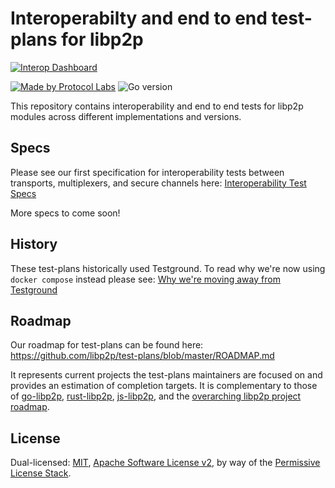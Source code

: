 # Interoperabilty and end to end test-plans for libp2p

[![Interop Dashboard](https://github.com/libp2p/test-plans/workflows/libp2p%20multidimensional%20interop%20test/badge.svg?branch=master)](https://github.com/libp2p/test-plans/actions/runs/4742918770/attempts/1#summary-12862082612)

[![Made by Protocol Labs](https://img.shields.io/badge/made%20by-Protocol%20Labs-blue.svg?style=flat-square)](http://protocol.ai)
![Go version](https://img.shields.io/badge/go-%3E%3D1.14.0-blue.svg?style=flat-square)

This repository contains interoperability and end to end tests for libp2p modules across different implementations and versions.

## Specs

Please see our first specification for interoperability tests between transports, multiplexers, and secure channels here: [Interoperability Test Specs](https://github.com/libp2p/test-plans/blob/master/multidim-interop/README.md)

More specs to come soon!

## History

These test-plans historically used Testground. To read why we're now using `docker compose` instead please see: [Why we're moving away from Testground](https://github.com/libp2p/test-plans/issues/103)

## Roadmap

Our roadmap for test-plans can be found here: https://github.com/libp2p/test-plans/blob/master/ROADMAP.md

It represents current projects the test-plans maintainers are focused on and provides an estimation of completion targets.
It is complementary to those of [go-libp2p](https://github.com/libp2p/go-libp2p/blob/master/ROADMAP.md), [rust-libp2p](https://github.com/libp2p/rust-libp2p/blob/master/ROADMAP.md), [js-libp2p](https://github.com/libp2p/js-libp2p/blob/master/ROADMAP.md), and the [overarching libp2p project roadmap](https://github.com/libp2p/specs/blob/master/ROADMAP.md).

## License

Dual-licensed: [MIT](./LICENSE-MIT), [Apache Software License v2](./LICENSE-APACHE), by way of the
[Permissive License Stack](https://protocol.ai/blog/announcing-the-permissive-license-stack/).
